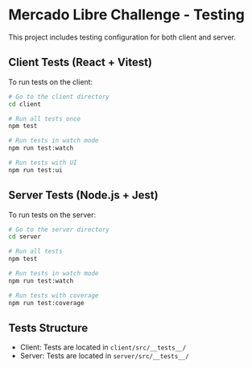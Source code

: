 # Mercado Libre Challenge - Testing

This project includes testing configuration for both client and server.

## Client Tests (React + Vitest)

To run tests on the client:

```bash
# Go to the client directory
cd client

# Run all tests once
npm test

# Run tests in watch mode
npm run test:watch

# Run tests with UI
npm run test:ui
```

## Server Tests (Node.js + Jest)

To run tests on the server:

```bash
# Go to the server directory
cd server

# Run all tests
npm test

# Run tests in watch mode
npm run test:watch

# Run tests with coverage
npm run test:coverage
```

## Tests Structure

- Client: Tests are located in `client/src/__tests__/`
- Server: Tests are located in `server/src/__tests__/`


